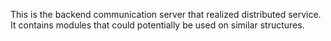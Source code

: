 This is the backend communication server that realized distributed service. It contains modules that could potentially be used on similar structures.
